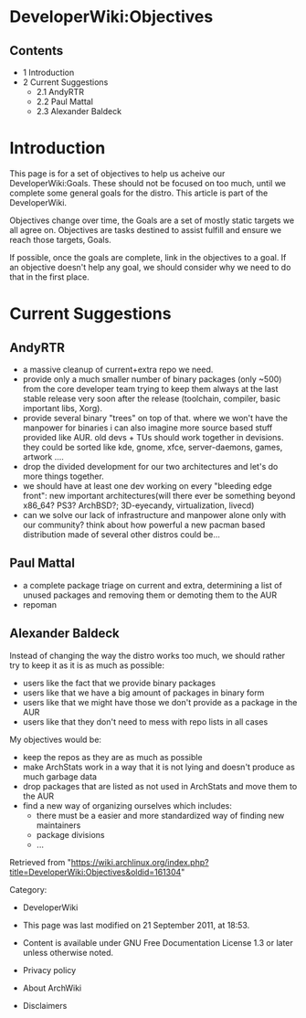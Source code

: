 DeveloperWiki:Objectives
========================

Contents
--------

-   1 Introduction
-   2 Current Suggestions
    -   2.1 AndyRTR
    -   2.2 Paul Mattal
    -   2.3 Alexander Baldeck

Introduction
============

This page is for a set of objectives to help us acheive our
DeveloperWiki:Goals. These should not be focused on too much, until we
complete some general goals for the distro. This article is part of the
DeveloperWiki.

Objectives change over time, the Goals are a set of mostly static
targets we all agree on. Objectives are tasks destined to assist fulfill
and ensure we reach those targets, Goals.

If possible, once the goals are complete, link in the objectives to a
goal. If an objective doesn't help any goal, we should consider why we
need to do that in the first place.

Current Suggestions
===================

AndyRTR
-------

-   a massive cleanup of current+extra repo we need.
-   provide only a much smaller number of binary packages (only ~500)
    from the core developer team trying to keep them always at the last
    stable release very soon after the release (toolchain, compiler,
    basic important libs, Xorg).
-   provide several binary "trees" on top of that. where we won't have
    the manpower for binaries i can also imagine more source based stuff
    provided like AUR. old devs + TUs should work together in devisions.
    they could be sorted like kde, gnome, xfce, server-daemons, games,
    artwork ....
-   drop the divided development for our two architectures and let's do
    more things together.
-   we should have at least one dev working on every "bleeding edge
    front": new important architectures(will there ever be something
    beyond x86_64? PS3? ArchBSD?; 3D-eyecandy, virtualization, livecd)
-   can we solve our lack of infrastructure and manpower alone only with
    our community? think about how powerful a new pacman based
    distribution made of several other distros could be...

Paul Mattal
-----------

-   a complete package triage on current and extra, determining a list
    of unused packages and removing them or demoting them to the AUR
-   repoman

Alexander Baldeck
-----------------

Instead of changing the way the distro works too much, we should rather
try to keep it as it is as much as possible:

-   users like the fact that we provide binary packages
-   users like that we have a big amount of packages in binary form
-   users like that we might have those we don't provide as a package in
    the AUR
-   users like that they don't need to mess with repo lists in all cases

My objectives would be:

-   keep the repos as they are as much as possible
-   make ArchStats work in a way that it is not lying and doesn't
    produce as much garbage data
-   drop packages that are listed as not used in ArchStats and move them
    to the AUR
-   find a new way of organizing ourselves which includes:
    -   there must be a easier and more standardized way of finding new
        maintainers
    -   package divisions
    -   ...

Retrieved from
"https://wiki.archlinux.org/index.php?title=DeveloperWiki:Objectives&oldid=161304"

Category:

-   DeveloperWiki

-   This page was last modified on 21 September 2011, at 18:53.
-   Content is available under GNU Free Documentation License 1.3 or
    later unless otherwise noted.
-   Privacy policy
-   About ArchWiki
-   Disclaimers
